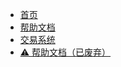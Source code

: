 - [首页](/)
- [帮助文档](help.md "帮助文档")
- [交易系统](transaction.go.md "交易系统")
- [⚠︎ 帮助文档（已废弃）](help_old.md "⚠︎ 帮助文档（已废弃）")
